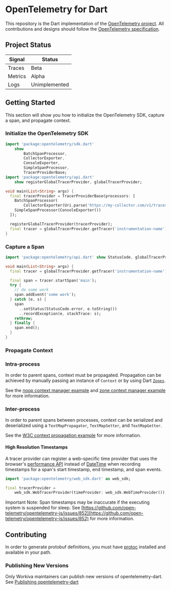 # OpenTelemetry for Dart

This repository is the Dart implementation of the [OpenTelemetry project](https://opentelemetry.io/). All contributions and designs should follow the [OpenTelemetry specification](https://github.com/open-telemetry/opentelemetry-specification).

## Project Status

| Signal | Status |
| - | - |
| Traces | Beta |
| Metrics | Alpha |
| Logs | Unimplemented |

## Getting Started

This section will show you how to initialize the OpenTelemetry SDK, capture a span, and propagate context.

### Initialize the OpenTelemetry SDK

```dart
import 'package:opentelemetry/sdk.dart'
    show
        BatchSpanProcessor,
        CollectorExporter,
        ConsoleExporter,
        SimpleSpanProcessor,
        TracerProviderBase;
import 'package:opentelemetry/api.dart'
    show registerGlobalTracerProvider, globalTracerProvider;

void main(List<String> args) {
  final tracerProvider = TracerProviderBase(processors: [
    BatchSpanProcessor(
        CollectorExporter(Uri.parse('https://my-collector.com/v1/traces'))),
    SimpleSpanProcessor(ConsoleExporter())
  ]);

  registerGlobalTracerProvider(tracerProvider);
  final tracer = globalTracerProvider.getTracer('instrumentation-name');
}
```

### Capture a Span

```dart
import 'package:opentelemetry/api.dart' show StatusCode, globalTracerProvider;

void main(List<String> args) {
  final tracer = globalTracerProvider.getTracer('instrumentation-name');

  final span = tracer.startSpan('main');
  try {
    // do some work
    span.addEvent('some work');
  } catch (e, s) {
    span
      ..setStatus(StatusCode.error, e.toString())
      ..recordException(e, stackTrace: s);
    rethrow;
  } finally {
    span.end();
  }
}
```

### Propagate Context

### Intra-process

In order to parent spans, context must be propagated. Propagation can be achieved by manually passing an instance of `Context` or by using Dart [`Zones`](https://dart.dev/libraries/async/zones).

See the [noop context manager example](./example/noop_context_manager.dart) and [zone context manager example](./example/zone_context_manager.dart) for more information.

### Inter-process

In order to parent spans between processes, context can be serialized and deserialized using a `TextMapPropagator`, `TextMapSetter`, and `TextMapGetter`.

See the [W3C context propagation example](./example/w3c_context_propagation.dart) for more information.

#### High Resolution Timestamps

A tracer provider can register a web-specific time provider that uses the browser's [performance API](https://developer.mozilla.org/en-US/docs/Web/API/Performance/now) instead of [DateTime](https://api.dart.dev/stable/dart-core/DateTime-class.html) when recording timestamps for a span's start timestamp, end timestamp, and span events.

```dart
import 'package:opentelemetry/web_sdk.dart' as web_sdk;

final tracerProvider =
    web_sdk.WebTracerProvider(timeProvider: web_sdk.WebTimeProvider());
```

Important Note: Span timestamps may be inaccurate if the executing system is suspended for sleep. See [https://github.com/open-telemetry/opentelemetry-js/issues/852](https://github.com/open-telemetry/opentelemetry-js/issues/852) for more information.

## Contributing

In order to generate protobuf definitions, you must have [protoc](https://github.com/protocolbuffers/protobuf/releases) installed and available in your path.

### Publishing New Versions

Only Workiva maintainers can publish new versions of opentelemetry-dart. See [Publishing opentelemetry-dart](https://github.com/Workiva/Observability/blob/master/doc/publishing_opentelemetry_dart.md)
